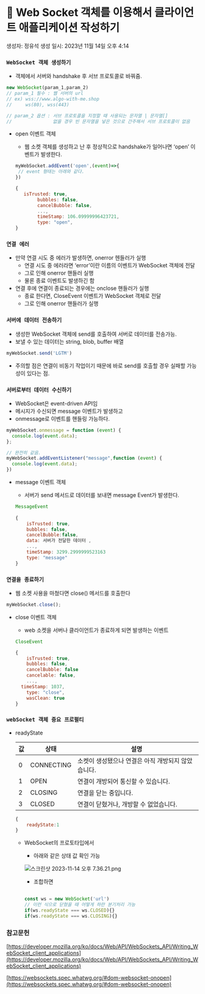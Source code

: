 # 📡 Web Socket 객체를 이용해서 클라이언트 애플리케이션 작성하기

생성자: 정유석
생성 일시: 2023년 11월 14일 오후 4:14

### `WebSocket 객체 생성하기`

- 객체에서 서버와 handshake 후 서브 프로토콜로 바꿔줌.

```jsx
new WebSocket(param_1,param_2)
// param_1 필수 : 웹 서버의 url 
// ex) wss://www.algo-with-me.shop
//     ws(80), wss(443) 

// param_2 옵션 : 서브 프로토콜을 지정할 때 사용되는 문자열 | 문자열[]
//               없을 경우 빈 문자열을 넣은 것으로 간주해서 서브 프로토콜이 없음 
```

- open 이벤트 객체
    - 웹 소켓 객체를 생성하고 난 후 정상적으로 handshake가 일어나면 ‘open’ 이벤트가 발생한다.
    
    ```jsx
    myWebSocket.addEvent('open',(event)=>{
     // event 형태는 아래와 같다.
    })
    
    {
       isTrusted: true,
    		bubbles: false,
    		cancelBubble: false,
    		...,
    		timeStamp: 106.09999996423721,
    		type: "open",
    }
    ```
    

### `연결 에러`

- 만약 연결 시도 중 에러가 발생하면, onerror 헨들러가 실행
    - 연결 시도 중 에러라면 ‘error’이란 이름의 이벤트가 WebSocket 객체에 전달
    - 그로 인해 onerror 핸들러 실행
    - 물론 종료 이벤트도 발생하긴 함
- 연결 후에 연결이 종료되는 경우에는 onclose 핸들러가 실행
    - 종료 한다면, CloseEvent 이벤트가 WebSocket 객체로 전달
    - 그로 인해 onerror 핸들러가 실행

### `서버에 데이터 전송하기`

- 생성한 WebSocket 객체에 send를 호출하여 서버로 데이터를 전송가능.
- 보낼 수 있는 데이터는 string, blob, buffer 배열

```jsx
myWebSocket.send('LGTM')
```

- 주의할 점은 연결이 비동기 작업이기 때문에 바로 send를 호출할 경우 실패할 가능성이 있다는 점.

### `서버로부터 데이터 수신하기`

- WebSocket은 event-driven API임
- 메시지가 수신되면 message 이벤트가 발생하고
- onmessage로 이벤트를 핸들링 가능하다.

```jsx
myWebSocket.onmessage = function (event) {
  console.log(event.data);
};

// 완전히 같음.
myWebSocket.addEventListener("message",function (event) {
  console.log(event.data);
})
```

- message 이벤트 객체
    - 서버가 send 메서드로 데이터를 보내면 message Event가 발생한다.
    
    ```jsx
    MessageEvent 
    	
    {
    	isTrusted: true,
    	bubbles: false,
    	cancelBubble:false,
    	data: 서버가 전달한 데이터 ,
    	...,
    	timeStamp: 3299.2999999523163
    	type: "message"
    }
    
    ```
    

### `연결을 종료하기`

- 웹 소켓 사용을 마쳤다면 close() 메서드를 호출한다

```jsx
myWebSocket.close();
```

- close 이벤트 객체
    - web 소켓을 서버나 클라이언트가 종료하게 되면 발생하는 이벤트
    
    ```jsx
    CloseEvent
    
    {
    	isTrusted: true,
    	bubbles: false,
    	cancelBubble: false
    	cancelable: false,
    	...,
      timeStamp: 1037,
    	type: "close",
    	wasClean: true
    }
    ```
    

### `webSocket 객체 중요 프로펄티`

- readyState
    
    
    | 값 | 상태 | 설명 |
    | --- | --- | --- |
    | 0 | CONNECTING | 소켓이 생성됐으나 연결은 아직 개방되지 않았습니다. |
    | 1 | OPEN | 연결이 개방되어 통신할 수 있습니다. |
    | 2 | CLOSING | 연결을 닫는 중입니다. |
    | 3 | CLOSED | 연결이 닫혔거나, 개방할 수 없었습니다. |
    
    ```jsx
    {
    	readyState:1
    }
    ```
    
    - WebSocket의 프로토타입에서
        - 아래와 같은 상태 값 확인 가능
        
        ![스크린샷 2023-11-14 오후 7.36.21.png](%F0%9F%93%A1%20Web%20Socket%20%E1%84%80%E1%85%A2%E1%86%A8%E1%84%8E%E1%85%A6%E1%84%85%E1%85%B3%E1%86%AF%20%E1%84%8B%E1%85%B5%E1%84%8B%E1%85%AD%E1%86%BC%E1%84%92%E1%85%A2%E1%84%89%E1%85%A5%20%E1%84%8F%E1%85%B3%E1%86%AF%E1%84%85%E1%85%A1%E1%84%8B%E1%85%B5%E1%84%8B%E1%85%A5%E1%86%AB%E1%84%90%E1%85%B3%20%E1%84%8B%E1%85%A2%E1%84%91%E1%85%B3%E1%86%AF%20fa88557f9690429aae44c7a879f56737/%25E1%2584%2589%25E1%2585%25B3%25E1%2584%258F%25E1%2585%25B3%25E1%2584%2585%25E1%2585%25B5%25E1%2586%25AB%25E1%2584%2589%25E1%2585%25A3%25E1%2586%25BA_2023-11-14_%25E1%2584%258B%25E1%2585%25A9%25E1%2584%2592%25E1%2585%25AE_7.36.21.png)
        
        - 조합하면
        
        ```jsx
        		
        const ws = new WebSocket('url')
        // 이런 식으로 닫혔을 때 어떻게 하란 분기처리 가능
        if(ws.readyState === ws.CLOSED){}
        if(ws.readyState === ws.CLOSING){}
        ```
        

### 참고문헌

[https://developer.mozilla.org/ko/docs/Web/API/WebSockets_API/Writing_WebSocket_client_applications](https://developer.mozilla.org/ko/docs/Web/API/WebSockets_API/Writing_WebSocket_client_applications)

[https://websockets.spec.whatwg.org/#dom-websocket-onopen](https://websockets.spec.whatwg.org/#dom-websocket-onopen)